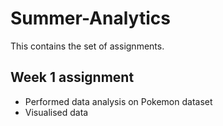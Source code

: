 # Summer-Analytics
This contains the set of assignments.
## Week 1 assignment 
* Performed data analysis on Pokemon dataset
* Visualised data
